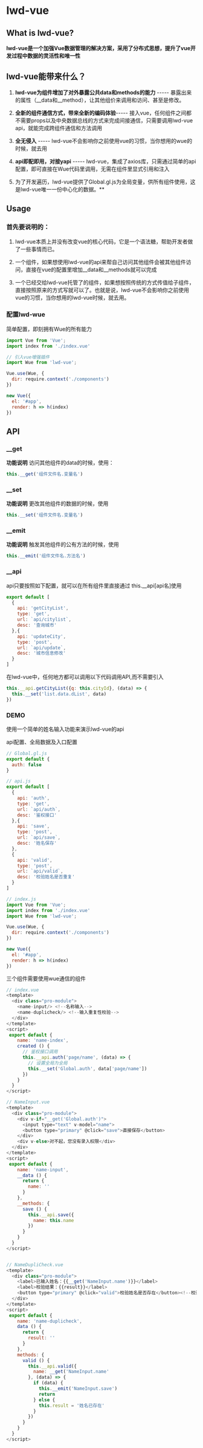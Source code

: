

# lwd-vue

## What is lwd-vue?

**lwd-vue是一个加强Vue数据管理的解决方案，采用了分布式思想，提升了vue开发过程中数据的灵活性和唯一性**

## lwd-vue能带来什么？

1. __lwd-vue为组件增加了对外暴露公共data和methods的能力__ ----- 暴露出来的属性（__data和__method），让其他组价来调用和访问、甚至是修改。

2. __全新的组件通信方式，带来全新的编码体验__----- 接入vue，任何组件之间都不需要props以及中央数据总线的方式来完成间接通信，只需要调用lwd-vue api，就能完成跨组件通信和方法调用

3. __全无侵入__ ----- lwd-vue不会影响你之前使用vue的习惯，当你想用的wue的时候，就去用

4. __api即配即用，对接yapi__ ----- lwd-vue，集成了axios库，只需通过简单的api配置，即可直接在Wue代码里调用，无需在组件里显式引用和注入

5. 为了开发遍历，lwd-vue提供了Global.gl.js为全局变量，供所有组件使用，这是lwd-vue唯一一份中心化的数据。**

## Usage

### 首先要说明的：

1. lwd-vue本质上并没有改变vue的核心代码，它是一个语法糖，帮助开发者做了一些事情而已。

2. 一个组件，如果想使用lwd-vue的api来帮自己访问其他组件会被其他组件访问，直接在vue的配置里增加__data和__methods就可以完成

3. 一个已经交给lwd-vue托管了的组件，如果想按照传统的方式传值给子组件，直接按照原来的方式写就可以了。也就是说，lwd-vue不会影响你之前使用vue的习惯，当你想用的lwd-vue时候，就去用。


### 配置lwd-wue
简单配置，即刻拥有Wue的所有能力

```javascript
import Vue from 'Vue';
import index from './index.vue'

// 引入vue增强插件
import Wue from 'lwd-vue';

Vue.use(Wue, {
  dir: require.context('./components')
})

new Vue({
  el: '#app',
  render: h => h(index)
})

```

## API

### __get

**功能说明** 访问其他组件的data的时候，使用：

```javascript
this.__get('组件文件名.变量名')
```

### __set

**功能说明** 更改其他组件的数据的时候，使用

```javascript
this.__set('组件文件名.变量名')
```

### __emit

**功能说明** 触发其他组件的公有方法的时候，使用

```javascript
this.__emit('组件文件名.方法名')
```

### __api

api只要按照如下配置，就可以在所有组件里直接通过 this.__api[api名]使用

```javascript
export default [
  {
    api: 'getCityList',
    type: 'get',
    url: `api/citylist`,
    desc: '查询城市'
  },{
    api: 'updateCity',
    type: 'post',
    url: `api/update`,
    desc: '城市信息修改' 
  }
]

```
在lwd-vue中，任何地方都可以调用以下代码调用API,而不需要引入

```javascript
this.__api.getCityList({q: this.cityId}, (data) => {
  this.__set('list.data.dList', data)
})
```


### DEMO

使用一个简单的姓名输入功能来演示lwd-vue的api

api配置、全局数据及入口配置

```javascript
// Global.gl.js
export default {
  auth: false
}

// api.js
export default [
  {
    api: 'auth',
    type: 'get',
    url: `api/auth`,
    desc: '鉴权接口'
  },{
    api: 'save',
    type: 'post',
    url: `api/save`,
    desc: '姓名保存' 
  },
  {
    api: 'valid',
    type: 'post',
    url: `api/valid`,
    desc: '校验姓名是否重复' 
  }
]

// index.js
import Vue from 'Vue';
import index from './index.vue'
import Wue from 'lwd-vue';

Vue.use(Wue, {
  dir: require.context('./components')
})

new Vue({
  el: '#app',
  render: h => h(index)
})
``` 

三个组件需要使用wue通信的组件

```js
// index.vue 
<template>
  <div class="pro-module">
    <name-input/> <!--名称输入-->
    <name-duplicheck/> <!--输入重复性校验-->
  </div>
</template>
<script>
 export default {
    name: 'name-index',
    created () {
      // 鉴权接口调用
      this.__api.auth('page/name', (data) => {
        // 设置全局为全局
        this.__set('Global.auth', data['page/name'])
      })
    }
  }
</script>
```

```js
// NameInput.vue
<template>
  <div class="pro-module">
    <div v-if="__get('Global.auth')">
      <input type="text" v-model="name">
      <button type="primary" @click="save">直接保存</button>
    </div>
    <div v-else>对不起，您没有录入权限</div>
  </div>
</template>
<script>
 export default {
    name: 'name-input',
    __data () {
      return {
        name: ''
      }
    },
    __methods: {
      save () {
        this.__api.save({
          name: this.name
        })
      }
    }
  }
</script>
```

```js

// NameDupliCheck.vue
<template>
  <div class="pro-module">
    <label>已输入姓名：{{__get('NameInput.name')}}</label>
    <label>校验结果：{{result}}</label>
    <button type="primary" @click="valid">校验姓名是否存在</button><!--校验姓名是否存在，若不存在，直接调用NameInput的save保存-->
  </div>
</template>
<script>
 export default {
    name: 'name-duplicheck',
    data () {
      return {
        result: ''
      }
    },
    methods: {
      valid () {
        this.__api.valid({
          name: __get('NameInput.name'
        }, (data) => {
          if (data) {
            this.__emit('NameInput.save')
            return 
          } else {
            this.result = '姓名已存在'
          }
        })
      }
    }
  }
</script>
```

